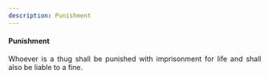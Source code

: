 ```yaml
---
description: Punishment
---
```


#### Punishment
<div style="text-align: justify">

Whoever is a thug shall be punished with imprisonment for life and shall also be liable to a fine.

</div>
